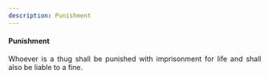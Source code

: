 ```yaml
---
description: Punishment
---
```


#### Punishment
<div style="text-align: justify">

Whoever is a thug shall be punished with imprisonment for life and shall also be liable to a fine.

</div>
